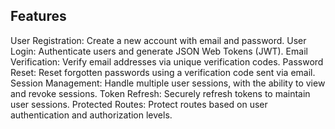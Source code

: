 ## Features
User Registration: Create a new account with email and password.
User Login: Authenticate users and generate JSON Web Tokens (JWT).
Email Verification: Verify email addresses via unique verification codes.
Password Reset: Reset forgotten passwords using a verification code sent via email.
Session Management: Handle multiple user sessions, with the ability to view and revoke sessions.
Token Refresh: Securely refresh tokens to maintain user sessions.
Protected Routes: Protect routes based on user authentication and authorization levels.
